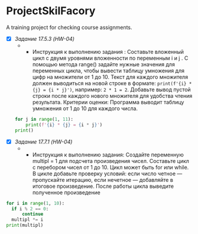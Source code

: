 # ProjectSkilFacory

A training project for checking course assignments.

- [x] _Задание 17.5.3 (HW-04)_
    - * Инструкция к выполнению задания :
  Составьте вложенный цикл с двумя уровнями вложенности по переменным i и j .
  С помощью метода range() задайте нужные значения для переменных цикла, чтобы вывести таблицу умножения для цифр на множители от 1 до 10.
  Текст для каждого множителя должен выводиться на новой строке в формате:
  `print(f'{i} * {j} = {i * j}')`, например: `2 * 1 = 2`.
  Добавьте вывод пустой строки после каждого нового множителя для удобства чтения результата.
  Критерии оценки: Программа выводит таблицу умножения от 1 до 10 для каждого числа.
  ```py for i in range(1, 11):
  for j in range(1, 11):
      print(f'{i} * {j} = {i * j}')
  print() 

- [x]  _Задание 17.7.1 (HW-04)_
    - * Инструкция к выполнению задания:
Создайте переменную multipl = 1 для подсчета произведения чисел.
Составьте цикл с перебором чисел от 1 до 10. Цикл может быть for или while.
В цикле добавьте проверку условий: если число четное — пропускайте итерацию, если нечетное — добавляйте в итоговое произведение.
После работы цикла выведите полученное произведение
  ```py multipl = 1
for i in range(1, 10):
    if i % 2 == 0:
        continue
    multipl *= i
print(multipl)